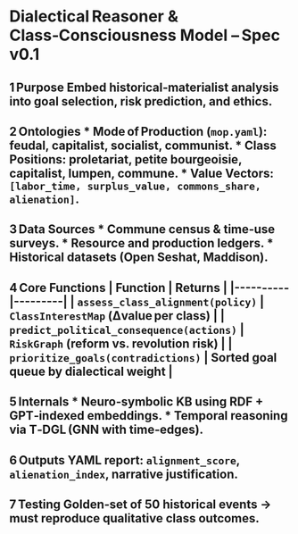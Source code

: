 # Dialectical Reasoner & Class‑Consciousness Model – Spec v0.1
## 1 Purpose Embed historical‑materialist analysis into goal selection, risk prediction, and ethics.
## 2 Ontologies * **Mode of Production** (`mop.yaml`): feudal, capitalist, socialist, communist. * **Class Positions**: proletariat, petite bourgeoisie, capitalist, lumpen, commune. * **Value Vectors**: `[labor_time, surplus_value, commons_share, alienation]`.
## 3 Data Sources * Commune census & time‑use surveys. * Resource and production ledgers. * Historical datasets (Open Seshat, Maddison).
## 4 Core Functions | Function | Returns | |----------|---------| | `assess_class_alignment(policy)` | `ClassInterestMap` (Δvalue per class) | | `predict_political_consequence(actions)` | `RiskGraph` (reform vs. revolution risk) | | `prioritize_goals(contradictions)` | Sorted goal queue by dialectical weight |
## 5 Internals * **Neuro‑symbolic KB** using RDF + GPT‑indexed embeddings. * Temporal reasoning via T‑DGL (GNN with time‑edges).
## 6 Outputs YAML report: `alignment_score`, `alienation_index`, narrative justification.
## 7 Testing Golden‑set of 50 historical events → must reproduce qualitative class outcomes.
